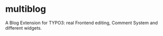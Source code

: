 multiblog
=========

A Blog Extension for TYPO3: real Frontend editing, Comment System and different widgets.

